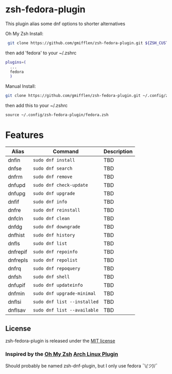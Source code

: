# zsh-fedora-plugin

This plugin alias some dnf options to shorter alternatives
 
Oh My Zsh Install: 
```zsh
 git clone https://github.com/gmifflen/zsh-fedora-plugin.git ${ZSH_CUSTOM:-~/.oh-my-zsh/custom}/plugins/fedora
```
then add 'fedora' to your ~/.zshrc
```zsh
plugins=(
  ...
  fedora
  )
```
Manual Install:
```zsh
git clone https://github.com/gmifflen/zsh-fedora-plugin.git ~/.config/zsh-fedora-plugin
```
then add this to your ~/.zshrc
```
source ~/.config/zsh-fedora-plugin/fedora.zsh
```


# Features

| Alias        | Command                                | Description                                                      |
|--------------|----------------------------------------|------------------------------------------------------------------|
| dnfin        | `sudo dnf install`                     | TBD                                                              |
| dnfse        | `sudo dnf search`                      | TBD                                                              |
| dnfrm        | `sudo dnf remove`                      | TBD                                                              |
| dnfupd       | `sudo dnf check-update`                | TBD                                                              |
| dnfupg       | `sudo dnf upgrade`                     | TBD                                                              |
| dnfif        | `sudo dnf info`                        | TBD                                                              |
| dnfre        | `sudo dnf reinstall`                        | TBD                                                              |
| dnfcln        | `sudo dnf clean`                        | TBD                                                              |
| dnfdg        | `sudo dnf downgrade`                        | TBD                                                              |
| dnfhist        | `sudo dnf history`                        | TBD                                                              |
| dnfls        | `sudo dnf list`                        | TBD                                                              |
| dnfrepif        | `sudo dnf repoinfo`                        | TBD                                                              |
| dnfrepls        | `sudo dnf repolist`                        | TBD                                                              |
| dnfrq        | `sudo dnf repoquery`                        | TBD                                                              |
| dnfsh        | `sudo dnf shell`                        | TBD                                                              |
| dnfupif        | `sudo dnf updateinfo`                        | TBD                                                              |
| dnfmin        | `sudo dnf upgrade-minimal`                        | TBD                                                              |
| dnflsi        | `sudo dnf list --installed`                        | TBD                                                              |
| dnflsav        | `sudo dnf list --available`                        | TBD                                                              |

## License

zsh-fedora-plugin is released under the [MIT license](LICENSE)

### Inspired by the [Oh My Zsh](https://github.com/ohmyzsh/ohmyzsh) [Arch Linux Plugin](https://github.com/ohmyzsh/ohmyzsh/tree/master/plugins/archlinux)

Should probably be named zsh-dnf-plugin, but I only use fedora ¯\\_(ツ)_/¯
